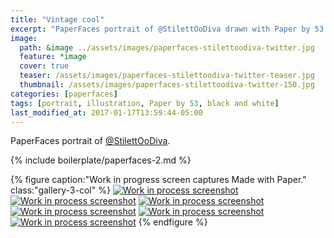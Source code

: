 ```yaml
---
title: "Vintage cool"
excerpt: "PaperFaces portrait of @StilettOoDiva drawn with Paper by 53 on an iPad."
image: 
  path: &image ../assets/images/paperfaces-stilettoodiva-twitter.jpg 
  feature: *image
  cover: true
  teaser: /assets/images/paperfaces-stilettoodiva-twitter-teaser.jpg
  thumbnail: /assets/images/paperfaces-stilettoodiva-twitter-150.jpg
categories: [paperfaces]
tags: [portrait, illustration, Paper by 53, black and white]
last_modified_at: 2017-01-17T13:59:44-05:00
---
```


PaperFaces portrait of [@StilettOoDiva](https://twitter.com/stilettoodiva).

{% include boilerplate/paperfaces-2.md %}

{% figure caption:"Work in progress screen captures Made with Paper." class:"gallery-3-col" %}
[![Work in process screenshot](/assets/images/paperfaces-stilettoodiva-process-1-600.jpg)](/assets/images/paperfaces-stilettoodiva-process-1-lg.jpg)
[![Work in process screenshot](/assets/images/paperfaces-stilettoodiva-process-2-600.jpg)](/assets/images/paperfaces-stilettoodiva-process-2-lg.jpg)
[![Work in process screenshot](/assets/images/paperfaces-stilettoodiva-process-3-600.jpg)](/assets/images/paperfaces-stilettoodiva-process-3-lg.jpg)
[![Work in process screenshot](/assets/images/paperfaces-stilettoodiva-process-4-600.jpg)](/assets/images/paperfaces-stilettoodiva-process-4-lg.jpg)
[![Work in process screenshot](/assets/images/paperfaces-stilettoodiva-process-5-600.jpg)](/assets/images/paperfaces-stilettoodiva-process-5-lg.jpg)
[![Work in process screenshot](/assets/images/paperfaces-stilettoodiva-process-6-600.jpg)](/assets/images/paperfaces-stilettoodiva-process-6-lg.jpg)
{% endfigure %}
